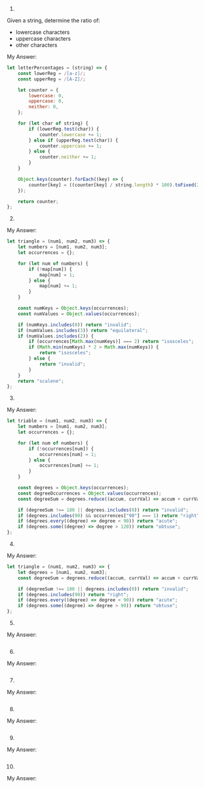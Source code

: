 1.

Given a string, determine the ratio of:

- lowercase characters
- uppercase characters
- other characters

My Answer:

```javascript
let letterPercentages = (string) => {
	const lowerReg = /[a-z]/;
	const upperReg = /[A-Z]/;

	let counter = {
		lowercase: 0,
		uppercase: 0,
		neither: 0,
	};

	for (let char of string) {
		if (lowerReg.test(char)) {
			counter.lowercase += 1;
		} else if (upperReg.test(char)) {
			counter.uppercase += 1;
		} else {
			counter.neither += 1;
		}
	}

	Object.keys(counter).forEach((key) => {
		counter[key] = ((counter[key] / string.length) * 100).toFixed(2);
	});

	return counter;
};
```

2.

My Answer:

```javascript
let triangle = (num1, num2, num3) => {
	let numbers = [num1, num2, num3];
	let occurrences = {};

	for (let num of numbers) {
		if (!map[num]) {
			map[num] = 1;
		} else {
			map[num] += 1;
		}
	}

	const numKeys = Object.keys(occurrences);
	const numValues = Object.values(occurrences);

	if (numKeys.includes(0)) return "invalid";
	if (numValues.includes(3)) return "equilateral";
	if (numValues.includes(2)) {
		if (occurrences[Math.max(numKeys)] === 2) return "isosceles";
		if (Math.min(numKeys) * 2 > Math.max(numKeys)) {
			return "isosceles";
		} else {
			return "invalid";
		}
	}
	return "scalene";
};
```

3.

My Answer:

```javascript
let triable = (num1, num2, num3) => {
	let numbers = [num1, num2, num3];
	let occurrences = {};

	for (let num of numbers) {
		if (!occurrences[num]) {
			occurrences[num] = 1;
		} else {
			occurrences[num] += 1;
		}
	}

	const degrees = Object.keys(occurrences);
	const degreeOccurrences = Object.values(occurrences);
	const degreeSum = degrees.reduce((accum, currVal) => accum + currVal, 0);

	if (degreeSum !== 180 || degrees.includes(0)) return "invalid";
	if (degrees.includes(90) && occurrences["90"] === 1) return "right";
	if (degrees.every((degree) => degree < 90)) return "acute";
	if (degrees.some((degree) => degree > 120)) return "obtuse";
};
```

4.

My Answer:

```javascript
let triangle = (num1, num2, num3) => {
	let degrees = [num1, num2, num3];
	const degreeSum = degrees.reduce((accum, currVal) => accum + currVal, 0);

	if (degreeSum !== 180 || degrees.includes(0)) return "invalid";
	if (degrees.includes(90)) return "right";
	if (degrees.every((degree) => degree < 90)) return "acute";
	if (degrees.some((degree) => degree > 90)) return "obtuse";
};
```

5.

My Answer:

```javascript

```

6.

My Answer:

```javascript

```

7.

My Answer:

```javascript

```

8.

My Answer:

```javascript

```

9.

My Answer:

```javascript

```

10.

My Answer:

```javascript

```
